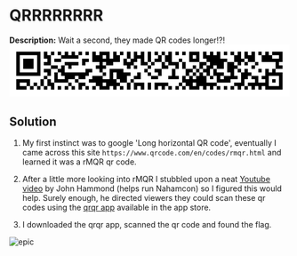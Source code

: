 # QRRRRRRRR
**Description:** Wait a second, they made QR codes longer!?!
    ![qrrrrrrrr](./screenshots/qrrrrrrrr.png)

## Solution

1. My first instinct was to google 'Long horizontal QR code', eventually I came across this site `https://www.qrcode.com/en/codes/rmqr.html` and learned it was a rMQR qr code.

1. After a little more looking into rMQR I stubbled upon a neat [Youtube video](https://www.youtube.com/watch?v=J8S-NJ1GTn4) by John Hammond (helps run Nahamcon) so I figured this would help. Surely enough, he directed viewers they could scan these qr codes using the [qrqr app](https://apps.apple.com/us/app/qrqr-qr-code-reader/id911719423) available in the app store.

1. I downloaded the qrqr app, scanned the qr code and found the flag.

![epic](https://media.giphy.com/media/chP5W6CpQQHvoDlRTN/giphy.gif?cid=790b7611rmtpngzibma8asp81qjdzbum6a09pd82ca865tnn&ep=v1_gifs_search&rid=giphy.gif&ct=g)